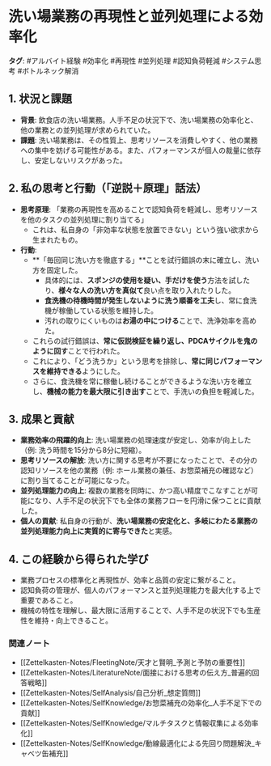# 洗い場業務の再現性と並列処理による効率化

**タグ**: #アルバイト経験 #効率化 #再現性 #並列処理 #認知負荷軽減 #システム思考 #ボトルネック解消

## 1. 状況と課題

-   **背景**: 飲食店の洗い場業務。人手不足の状況下で、洗い場業務の効率化と、他の業務との並列処理が求められていた。
-   **課題**: 洗い場業務は、その性質上、思考リソースを消費しやすく、他の業務への集中を妨げる可能性がある。また、パフォーマンスが個人の裁量に依存し、安定しないリスクがあった。

## 2. 私の思考と行動（「逆説＋原理」話法）

-   **思考原理**: 「業務の再現性を高めることで認知負荷を軽減し、思考リソースを他のタスクの並列処理に割り当てる」
    -   これは、私自身の「非効率な状態を放置できない」という強い欲求から生まれたもの。
-   **行動**: 
    -   **「毎回同じ洗い方を徹底する」**ことを試行錯誤の末に確立し、洗い方を固定した。
        -   具体的には、**スポンジの使用を疑い、手だけを使う**方法を試したり、**様々な人の洗い方を真似て**良い点を取り入れたりした。
        -   **食洗機の待機時間が発生しないように洗う順番を工夫**し、常に食洗機が稼働している状態を維持した。
        -   汚れの取りにくいものは**お湯の中につける**ことで、洗浄効率を高めた。
    -   これらの試行錯誤は、**常に仮説検証を繰り返し、PDCAサイクルを鬼のように回す**ことで行われた。
    -   これにより、「どう洗うか」という思考を排除し、**常に同じパフォーマンスを維持できる**ようにした。
    -   さらに、食洗機を常に稼働し続けることができるような洗い方を確立し、**機械の能力を最大限に引き出す**ことで、手洗いの負担を軽減した。

## 3. 成果と貢献

-   **業務効率の飛躍的向上**: 洗い場業務の処理速度が安定し、効率が向上した（例: 洗う時間を15分から8分に短縮）。
-   **思考リソースの解放**: 洗い方に関する思考が不要になったことで、その分の認知リソースを他の業務（例: ホール業務の兼任、お惣菜補充の確認など）に割り当てることが可能になった。
-   **並列処理能力の向上**: 複数の業務を同時に、かつ高い精度でこなすことが可能になり、人手不足の状況下でも全体の業務フローを円滑に保つことに貢献した。
-   **個人の貢献**: 私自身の行動が、**洗い場業務の安定化と、多岐にわたる業務の並列処理能力向上に実質的に寄与できた**と実感。

## 4. この経験から得られた学び

-   業務プロセスの標準化と再現性が、効率と品質の安定に繋がること。
-   認知負荷の管理が、個人のパフォーマンスと並列処理能力を最大化する上で重要であること。
-   機械の特性を理解し、最大限に活用することで、人手不足の状況下でも生産性を維持・向上できること。

### 関連ノート
- [[Zettelkasten-Notes/FleetingNote/天才と賢明_予測と予防の重要性]]
- [[Zettelkasten-Notes/LiteratureNote/面接における思考の伝え方_普遍的回答戦略]]
- [[Zettelkasten-Notes/SelfAnalysis/自己分析_想定質問]]
- [[Zettelkasten-Notes/SelfKnowledge/お惣菜補充の効率化_人手不足下での貢献]]
- [[Zettelkasten-Notes/SelfKnowledge/マルチタスクと情報収集による効率化]]
- [[Zettelkasten-Notes/SelfKnowledge/動線最適化による先回り問題解決_キャベツ缶補充]]